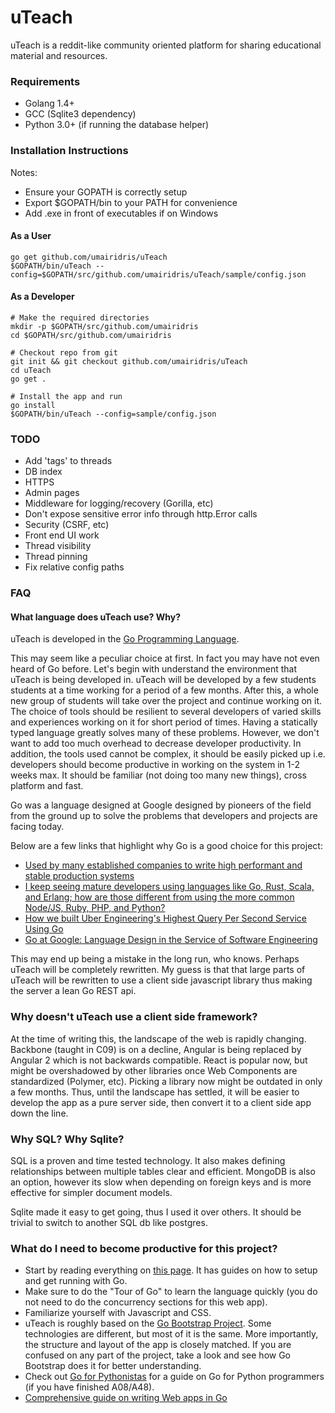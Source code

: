 # uTeach

uTeach is a reddit-like community oriented platform for sharing educational material and resources.

### Requirements
- Golang 1.4+
- GCC (Sqlite3 dependency)
- Python 3.0+ (if running the database helper)

### Installation Instructions
Notes:
- Ensure your GOPATH is correctly setup
- Export $GOPATH/bin to your PATH for convenience
- Add .exe in front of executables if on Windows

#### As a User
```
go get github.com/umairidris/uTeach
$GOPATH/bin/uTeach --config=$GOPATH/src/github.com/umairidris/uTeach/sample/config.json
```

#### As a Developer
```
# Make the required directories
mkdir -p $GOPATH/src/github.com/umairidris
cd $GOPATH/src/github.com/umairidris

# Checkout repo from git
git init && git checkout github.com/umairidris/uTeach
cd uTeach
go get .

# Install the app and run
go install
$GOPATH/bin/uTeach --config=sample/config.json
```

### TODO
- Add 'tags' to threads
- DB index
- HTTPS
- Admin pages
- Middleware for logging/recovery (Gorilla, etc)
- Don't expose sensitive error info through http.Error calls
- Security (CSRF, etc)
- Front end UI work
- Thread visibility
- Thread pinning
- Fix relative config paths

### FAQ

#### What language does uTeach use? Why?
uTeach is developed in the [Go Programming Language](https://golang.org/).

This may seem like a peculiar choice at first. In fact you may have not even heard of Go before.
Let's begin with understand the environment that uTeach is being developed in.
uTeach will be developed by a few students students at a time working for a period of a few months.
After this, a whole new group of students will take over the project and continue working on it.
The choice of tools should be resilient to several developers of varied skills and experiences working on it for short period of times.
Having a statically typed language greatly solves many of these problems. However, we don't want to add too much overhead to decrease developer productivity. In addition, the tools used cannot be complex, it should be easily picked up i.e. developers should become productive in working on the system in 1-2 weeks max.
It should be familiar (not doing too many new things), cross platform and fast.

Go was a language designed at Google designed by pioneers of the field from the ground up to solve the problems that developers and projects are facing today.


Below are a few links that highlight why Go is a good choice for this project:
- [Used by many established companies to write high performant and stable production systems](https://github.com/golang/go/wiki/GoUsers)
- [I keep seeing mature developers using languages like Go, Rust, Scala, and Erlang; how are those different from using the more common Node/JS, Ruby, PHP, and Python?](https://www.reddit.com/r/webdev/comments/2y3cbf)
- [How we built Uber Engineering's Highest Query Per Second Service Using Go](https://eng.uber.com/go-geofence/)
- [Go at Google: Language Design in the Service of Software Engineering](https://talks.golang.org/2012/splash.article)

This may end up being a mistake in the long run, who knows. Perhaps uTeach will be completely rewritten.
My guess is that that large parts of uTeach will be rewritten to use a client side javascript library thus making the server a lean Go REST api.

### Why doesn't uTeach use a client side framework?
At the time of writing this, the landscape of the web is rapidly changing.
Backbone (taught in C09) is on a decline, Angular is being replaced by Angular 2 which is not backwards compatible.
React is popular now, but might be overshadowed by other libraries once Web Components are standardized (Polymer, etc).
Picking a library now might be outdated in only a few months.
Thus, until the landscape has settled, it will be easier to develop the app as a pure server side, then convert it to a client side app down the line.

### Why SQL? Why Sqlite?
SQL is a proven and time tested technology. It also makes defining relationships between multiple tables clear and efficient.
MongoDB is also an option, however its slow when depending on foreign keys and is more effective for simpler document models.

Sqlite made it easy to get going, thus I used it over others. It should be trivial to switch to another SQL db like postgres.

### What do I need to become productive for this project?

- Start by reading everything on [this page](https://golang.org/doc/). It has guides on how to setup and get running with Go.
- Make sure to do the "Tour of Go" to learn the language quickly (you do not need to do the concurrency sections for this web app).
- Familiarize yourself with Javascript and CSS.
- uTeach is roughly based on the [Go Bootstrap Project](http://go-bootstrap.io/). Some technologies are different, but most of it is the same. More importantly, the structure and layout of the app is closely matched. If you are confused on any part of the project, take a look and see how Go Bootstrap does it for better understanding.
- Check out [Go for Pythonistas](http://s3.amazonaws.com/golangweekly/go_for_pythonistas.pdf) for a guide on Go for Python programmers (if you have finished A08/A48).
- [Comprehensive guide on writing Web apps in Go](https://astaxie.gitbooks.io/build-web-application-with-golang/content/en/)
